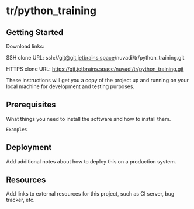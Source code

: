 # tr/python_training



## Getting Started

Download links:

SSH clone URL: ssh://git@git.jetbrains.space/nuvadi/tr/python_training.git

HTTPS clone URL: https://git.jetbrains.space/nuvadi/tr/python_training.git



These instructions will get you a copy of the project up and running on your local machine for development and testing purposes.

## Prerequisites

What things you need to install the software and how to install them.

```
Examples
```

## Deployment

Add additional notes about how to deploy this on a production system.

## Resources

Add links to external resources for this project, such as CI server, bug tracker, etc.
